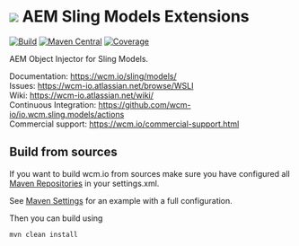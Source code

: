 <img src="https://wcm.io/images/favicon-16@2x.png"/> AEM Sling Models Extensions
======
[![Build](https://github.com/wcm-io/io.wcm.sling.models/workflows/Build/badge.svg?branch=develop)](https://github.com/wcm-io/io.wcm.sling.models/actions?query=workflow%3ABuild+branch%3Adevelop)
[![Maven Central](https://img.shields.io/maven-central/v/io.wcm/io.wcm.sling.models)](https://repo1.maven.org/maven2/io/wcm/io.wcm.sling.models/)
[![Coverage](https://sonarcloud.io/api/project_badges/measure?project=wcm-io_io.wcm.sling.models&metric=coverage)](https://sonarcloud.io/summary/new_code?id=wcm-io_io.wcm.sling.models)

AEM Object Injector for Sling Models.

Documentation: https://wcm.io/sling/models/<br/>
Issues: https://wcm-io.atlassian.net/browse/WSLI<br/>
Wiki: https://wcm-io.atlassian.net/wiki/<br/>
Continuous Integration: https://github.com/wcm-io/io.wcm.sling.models/actions<br/>
Commercial support: https://wcm.io/commercial-support.html


## Build from sources

If you want to build wcm.io from sources make sure you have configured all [Maven Repositories](https://wcm.io/maven.html) in your settings.xml.

See [Maven Settings](https://github.com/wcm-io/io.wcm.sling.models/blob/develop/.maven-settings.xml) for an example with a full configuration.

Then you can build using

```
mvn clean install
```
